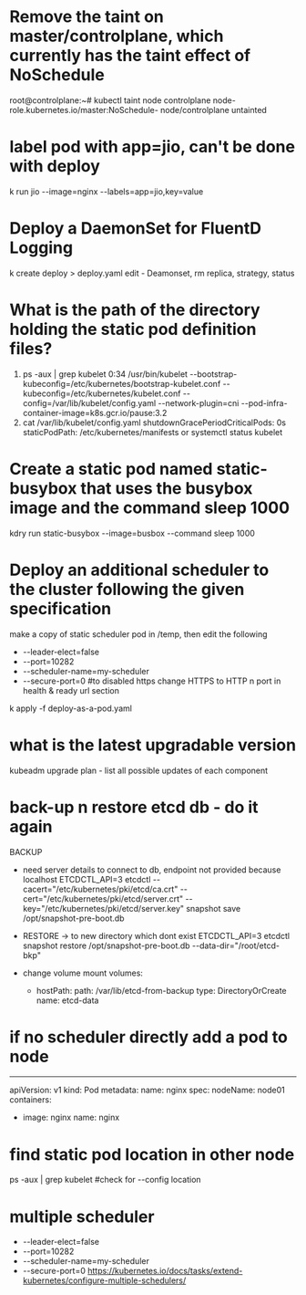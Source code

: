 # Remove the taint on master/controlplane, which currently has the taint effect of NoSchedule
root@controlplane:~# kubectl taint node controlplane node-role.kubernetes.io/master:NoSchedule-
node/controlplane untainted

# label pod with app=jio, can't be done with deploy
k run jio --image=nginx --labels=app=jio,key=value

# Deploy a DaemonSet for FluentD Logging
k create deploy > deploy.yaml
edit - Deamonset, rm replica,  strategy, status

# What is the path of the directory holding the static pod definition files?
1) ps -aux | grep kubelet 
 0:34 /usr/bin/kubelet --bootstrap-kubeconfig=/etc/kubernetes/bootstrap-kubelet.conf --kubeconfig=/etc/kubernetes/kubelet.conf --config=/var/lib/kubelet/config.yaml --network-plugin=cni 
 --pod-infra-container-image=k8s.gcr.io/pause:3.2
2) cat /var/lib/kubelet/config.yaml
shutdownGracePeriodCriticalPods: 0s
staticPodPath: /etc/kubernetes/manifests
or systemctl status kubelet

# Create a static pod named static-busybox that uses the busybox image and the command sleep 1000
kdry run static-busybox --image=busbox --command sleep 1000  

# Deploy an additional scheduler to the cluster following the given specification
make a copy of static scheduler pod in /temp, then edit the following 
- --leader-elect=false
- --port=10282
- --scheduler-name=my-scheduler
- --secure-port=0 #to disabled https
change HTTPS to HTTP n port in health & ready url section

k apply -f deploy-as-a-pod.yaml

# what is the latest upgradable version
kubeadm upgrade plan - list all possible updates of each component

# back-up n restore etcd db - do it again
BACKUP
- need server details to connect to db, endpoint not provided because localhost
ETCDCTL_API=3 etcdctl --cacert="/etc/kubernetes/pki/etcd/ca.crt" --cert="/etc/kubernetes/pki/etcd/server.crt" --key="/etc/kubernetes/pki/etcd/server.key" snapshot save /opt/snapshot-pre-boot.db

- RESTORE -> to new directory which dont exist
ETCDCTL_API=3 etcdctl snapshot restore /opt/snapshot-pre-boot.db --data-dir="/root/etcd-bkp"
- change volume mount
 volumes:
  - hostPath:
      path: /var/lib/etcd-from-backup
      type: DirectoryOrCreate
    name: etcd-data

# if no scheduler directly add a pod to node
---
apiVersion: v1
kind: Pod
metadata:
  name: nginx
spec:
  nodeName: node01
  containers:
  -  image: nginx
     name: nginx


# find static pod location in other node
ps -aux | grep kubelet #check for --config location

# multiple scheduler
- --leader-elect=false
- --port=10282
- --scheduler-name=my-scheduler
- --secure-port=0
https://kubernetes.io/docs/tasks/extend-kubernetes/configure-multiple-schedulers/

